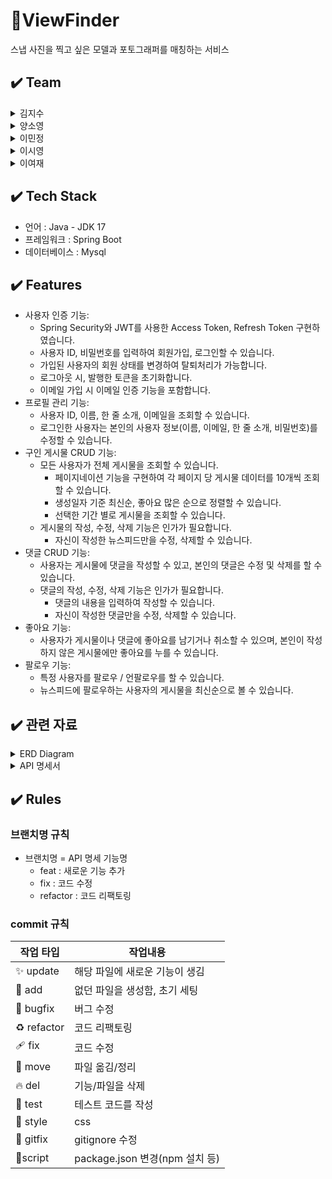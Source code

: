 # ViewFinder
스냅 사진을 찍고 싶은 모델과 포토그래퍼를 매칭하는 서비스 

## ✔️ Team
<details>
<summary>김지수</summary>
<div markdown="1">
<ul>
  <li>회원가입/탈퇴</li>
</ul>
</div>
</details>

<details>
<summary>양소영</summary>
<div markdown="1">
<ul>
  <li>댓글 CRUD</li>
  <li>사용자 인증/인가</li>
</ul>
</div>
</details>

<details>
<summary>이민정</summary>
<div markdown="1">
<ul>
  <li>프로필 관리</li>
  <li>비밀번호 변경</li>
  <li>사용자 인증/인가</li>
</ul>
</div>
</details>

<details>
<summary>이시영</summary>
<div markdown="1">
<ul>
  <li>로그인/로그아웃</li>
  <li>코드 리팩토링</li>
  <li>사용자 인증/인가</li>
</ul>
</div>
</details>

<details>
<summary>이여재</summary>
<div markdown="1">
<ul>
  <li>구인 게시물 CRUD</li>
</ul>
</div>
</details>



## ✔️ Tech Stack
- 언어 : Java - JDK 17
- 프레임워크 : Spring Boot
- 데이터베이스 : Mysql

## ✔️ Features
- 사용자 인증 기능:
    - Spring Security와 JWT를 사용한 Access Token, Refresh Token 구현하였습니다.
    - 사용자 ID, 비밀번호를 입력하여 회원가입, 로그인할 수 있습니다.
    - 가입된 사용자의 회원 상태를 변경하여 탈퇴처리가 가능합니다.
    - 로그아웃 시, 발행한 토큰을 초기화합니다.
    - 이메일 가입 시 이메일 인증 기능을 포함합니다.
- 프로필 관리 기능:
    - 사용자 ID, 이름, 한 줄 소개, 이메일을 조회할 수 있습니다.
    - 로그인한 사용자는 본인의 사용자 정보(이름, 이메일, 한 줄 소개, 비밀번호)를 수정할 수 있습니다.
- 구인 게시물 CRUD 기능:
    - 모든 사용자가 전체 게시물을 조회할 수 있습니다.
        - 페이지네이션 기능을 구현하여 각 페이지 당 게시물 데이터를 10개씩 조회할 수 있습니다.
        - 생성일자 기준 최신순, 좋아요 많은 순으로 정렬할 수 있습니다.
        - 선택한 기간 별로 게시물을 조회할 수 있습니다.
    - 게시물의 작성, 수정, 삭제 기능은 인가가 필요합니다.
        - 자신이 작성한 뉴스피드만을 수정, 삭제할 수 있습니다.
- 댓글 CRUD 기능:
    - 사용자는 게시물에 댓글을 작성할 수 있고, 본인의 댓글은 수정 및 삭제를 할 수 있습니다.
    - 댓글의 작성, 수정, 삭제 기능은 인가가 필요합니다.
        - 댓글의 내용을 입력하여 작성할 수 있습니다.
        - 자신이 작성한 댓글만을 수정, 삭제할 수 있습니다.
- 좋아요 기능:
    - 사용자가 게시물이나 댓글에 좋아요를 남기거나 취소할 수 있으며, 본인이 작성하지 않은 게시물에만 좋아요를 누를 수 있습니다.
- 팔로우 기능:
    - 특정 사용자를 팔로우 / 언팔로우를 할 수 있습니다.
    - 뉴스피드에 팔로우하는 사용자의 게시물을 최신순으로 볼 수 있습니다.
## ✔️ 관련 자료
<details>
<summary>ERD Diagram</summary>
<div markdown="1">
  
![image](https://github.com/M1ngD0ng/viewfinder/assets/60657536/302ea990-8958-42fe-b05b-a4b7ed61c407)
  
</div>
</details>

<details>
<summary>API 명세서</summary>
<div markdown="1">

![image](https://github.com/M1ngD0ng/viewfinder/assets/60657536/d601d079-65c9-4b0b-a7d6-13573e986212)

</div>
</details>

## ✔️ Rules

### 브랜치명 규칙
- 브랜치명 = API 명세 기능명
    - feat : 새로운 기능 추가
    - fix : 코드 수정
    - refactor : 코드 리팩토링

### commit 규칙
| 작업 타입 | 작업내용 |
| --- | --- |
| ✨ update   | 해당 파일에 새로운 기능이 생김 |
| 🎉 add | 없던 파일을 생성함, 초기 세팅 |
| 🐛 bugfix | 버그 수정 |
| ♻️ refactor | 코드 리팩토링 |
| 🩹 fix | 코드 수정 |
| 🚚 move | 파일 옮김/정리 |
| 🔥 del | 기능/파일을 삭제 |
| 🍻 test | 테스트 코드를 작성 |
| 💄 style | css |
| 🙈 gitfix | gitignore 수정 |
| 🔨script | package.json 변경(npm 설치 등) |
